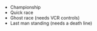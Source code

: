 - Championship
- Quick race
- Ghost race (needs VCR controls)
- Last man standing (needs a death line)
